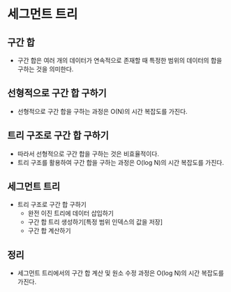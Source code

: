 # 세그먼트 트리
## 구간 합
- 구간 합은 여러 개의 데이터가 연속적으로 존재할 때 특정한 범위의 데이터의 합을 구하는 것을 의미한다.

## 선형적으로 구간 합 구하기
- 선형적으로 구간 합을 구하는 과정은 O(N)의 시간 복잡도를 가진다.

## 트리 구조로 구간 합 구하기
- 따라서 선형적으로 구간 합을 구하는 것은 비효율적이다.
- 트리 구조를 활용하여 구간 합을 구하는 과정은 O(log N)의 시간 복잡도를 가진다.

## 세그먼트 트리
- 트리 구조로 구간 합 구하기
    - 완전 이진 트리에 데이터 삽입하기
    - 구간 합 트리 생성하기[특정 범위 인덱스의 값을 저장]
    - 구간 합 계산하기

## 정리
- 세그먼트 트리에서의 구간 합 계산 및 원소 수정 과정은 O(log N)의 시간 복잡도를 가진다.